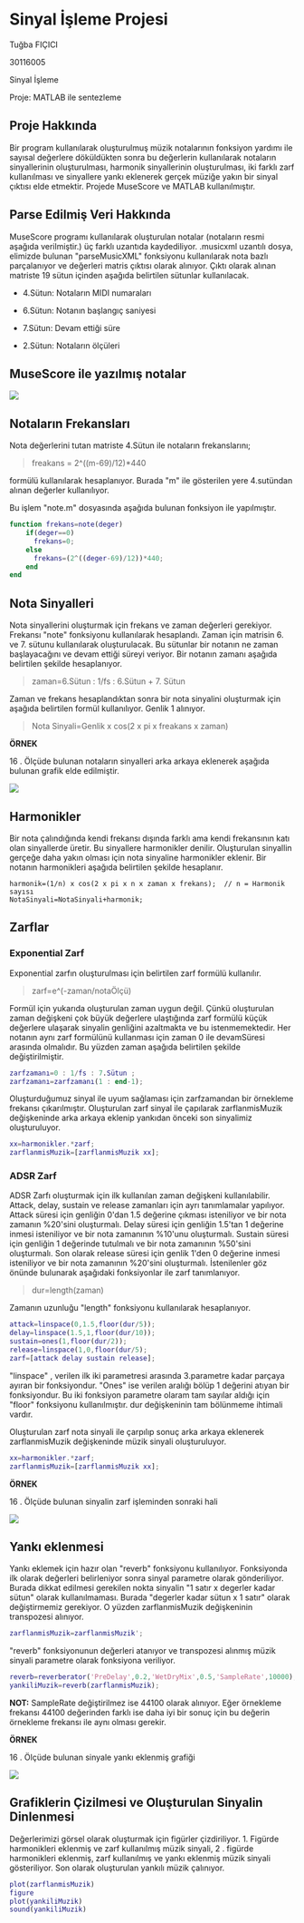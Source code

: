 # Sinyal İşleme Projesi

Tuğba FIÇICI

30116005

Sinyal İşleme

Proje: MATLAB ile sentezleme

## Proje Hakkında

Bir program kullanılarak oluşturulmuş müzik notalarının fonksiyon yardımı ile sayısal değerlere döküldükten sonra bu  değerlerin kullanılarak notaların sinyallerinin oluşturulması, harmonik sinyallerinin oluşturulması, iki farklı zarf kullanılması ve sinyallere yankı eklenerek gerçek müziğe yakın bir sinyal çıktısı elde etmektir. Projede MuseScore ve MATLAB kullanılmıştır.

## Parse Edilmiş Veri Hakkında

MuseScore programı kullanılarak oluşturulan notalar (notaların resmi aşağıda verilmiştir.) üç farklı uzantıda kaydediliyor. .musicxml uzantılı dosya, elimizde bulunan "parseMusicXML" fonksiyonu kullanılarak nota bazlı parçalanıyor ve değerleri matris çıktısı olarak alınıyor. Çıktı olarak alınan matriste 19 sütun içinden aşağıda belirtilen sütunlar kullanılacak.

- 4.Sütun: Notaların MIDI numaraları

- 6.Sütun: Notanın başlangıç saniyesi

- 7.Sütun: Devam ettiği süre

- 2.Sütun: Notaların ölçüleri

## MuseScore ile yazılmış notalar

![](muzik/nota-1.png)

## Notaların Frekansları

Nota değerlerini tutan matriste 4.Sütun ile notaların frekanslarını;

>freakans = 2^((m-69)/12)*440 

formülü kullanılarak hesaplanıyor. Burada "m" ile gösterilen yere 4.sutündan alınan değerler kullanılıyor. 

Bu işlem "note.m" dosyasında aşağıda bulunan fonksiyon ile yapılmıştır.
```matlab
function frekans=note(deger)
    if(deger==0) 
      frekans=0;          
    else
      frekans=(2^((deger-69)/12))*440;
    end
end
```
## Nota Sinyalleri

Nota sinyallerini oluşturmak için frekans ve zaman değerleri gerekiyor. Frekansı "note" fonksiyonu kullanılarak hesaplandı. Zaman için matrisin 6. ve 7. sütunu kullanılarak oluşturulacak. Bu sütunlar bir notanın ne zaman başlayacağını ve devam ettiği süreyi veriyor. Bir notanın  zamanı aşağıda belirtilen şekilde hesaplanıyor.

>zaman=6.Sütun : 1/fs : 6.Sütun + 7. Sütun

Zaman ve frekans hesaplandıktan sonra bir nota sinyalini oluşturmak için aşağıda belirtilen formül kullanılıyor. Genlik 1 alınıyor.

>Nota Sinyali=Genlik x cos(2 x pi x freakans x zaman)

__ÖRNEK__

16 . Ölçüde bulunan notaların sinyalleri arka arkaya eklenerek aşağıda bulunan grafik elde edilmiştir.

![](olcu/figure-1.png)

## Harmonikler

Bir nota çalındığında kendi frekansı dışında farklı ama kendi frekansının katı olan sinyallerde üretir. Bu sinyallere harmonikler denilir. Oluşturulan sinyallin gerçeğe daha yakın olması için nota sinyaline harmonikler eklenir. Bir notanın harmonikleri aşağıda belirtilen şekilde hesaplanır.

```
harmonik=(1/n) x cos(2 x pi x n x zaman x frekans);  // n = Harmonik sayısı
NotaSinyali=NotaSinyali+harmonik;
```
## Zarflar

### Exponential Zarf

Exponential zarfın oluşturulması için belirtilen zarf formülü kullanılır.

>zarf=e^(-zaman/notaÖlçü)

Formül için yukarıda oluşturulan zaman uygun değil. Çünkü oluşturulan zaman değişkeni çok büyük değerlere ulaştığında zarf formülü küçük değerlere ulaşarak sinyalin genliğini azaltmakta ve bu istenmemektedir. Her notanın aynı zarf formülünü kullanması için zaman 0 ile devamSüresi arasında olmalıdır. Bu yüzden zaman aşağıda belirtilen şekilde değiştirilmiştir.

```matlab
zarfzamanı=0 : 1/fs : 7.Sütun ;
zarfzamanı=zarfzamanı(1 : end-1);
```

Oluşturduğumuz sinyal ile uyum sağlaması için zarfzamandan bir örnekleme frekansı çıkarılmıştır.
Oluşturulan zarf sinyal ile çapılarak zarflanmisMuzik değişkeninde arka arkaya eklenip yankıdan önceki son sinyalimiz oluşturuluyor.

```matlab
xx=harmonikler.*zarf;
zarflanmisMuzik=[zarflanmisMuzik xx];
```

### ADSR Zarf

ADSR Zarfı oluşturmak için ilk kullanılan zaman değişkeni kullanılabilir. Attack, delay, sustain ve release zamanları için ayrı tanımlamalar yapılıyor. Attack süresi için genliğin 0'dan 1.5 değerine çıkması isteniliyor ve  bir nota zamanın %20'sini oluşturmalı. Delay süresi için genliğin 1.5'tan 1 değerine inmesi isteniliyor ve bir nota zamanının %10'unu oluşturmalı. Sustain süresi için genliğin 1 değerinde tutulmalı ve bir nota zamanının %50'sini oluşturmalı. Son olarak release süresi için genlik 1'den 0 değerine inmesi isteniliyor ve bir nota zamanının %20'sini oluşturmalı. İstenilenler göz önünde bulunarak aşağıdaki fonksiyonlar ile zarf tanımlanıyor.

>dur=length(zaman)

Zamanın uzunluğu  "length" fonksiyonu kullanılarak hesaplanıyor.
 
```matlab
attack=linspace(0,1.5,floor(dur/5));
delay=linspace(1.5,1,floor(dur/10));
sustain=ones(1,floor(dur/2));
release=linspace(1,0,floor(dur/5);
zarf=[attack delay sustain release];
```

"linspace" , verilen ilk iki parametresi arasında 3.parametre kadar parçaya ayıran bir fonksiyondur. "Ones" ise verilen aralığı bölüp 1 değerini atıyan bir fonksiyondur. Bu iki fonksiyon parametre olaram tam sayılar aldığı için "floor" fonksiyonu kullanılmıştır. dur değişkeninin tam bölünmeme ihtimali vardır.

Oluşturulan zarf nota sinyali ile çarpılıp sonuç arka arkaya eklenerek zarflanmisMuzik değişkeninde müzik sinyali oluşturuluyor.

```matlab
xx=harmonikler.*zarf;
zarflanmisMuzik=[zarflanmisMuzik xx];
```
__ÖRNEK__

16 . Ölçüde bulunan sinyalin zarf işleminden sonraki hali

![](olcu/figure-2.png)

## Yankı eklenmesi

Yankı eklemek için hazır olan "reverb" fonksiyonu kullanılıyor.  Fonksiyonda ilk olarak değerleri belirleniyor sonra sinyal parametre olarak gönderiliyor. Burada dikkat edilmesi gerekilen nokta sinyalin "1 satır x degerler kadar sütun" olarak kullanılmaması. Burada "degerler kadar sütun x 1 satır" olarak değiştirmemiz gerekiyor. O yüzden zarflanmisMuzik değişkeninin transpozesi alınıyor.

```matlab
zarflanmisMuzik=zarflanmisMuzik';
```

"reverb" fonksiyonunun değerleri atanıyor ve transpozesi alınmış müzik sinyali parametre olarak fonksiyona veriliyor.

```matlab
reverb=reverberator('PreDelay',0.2,'WetDryMix',0.5,'SampleRate',10000); 
yankiliMuzik=reverb(zarflanmisMuzik);
```

__NOT:__ SampleRate değiştirilmez ise 44100 olarak alınıyor. Eğer örnekleme frekansı 44100 değerinden farklı ise daha iyi bir sonuç için bu değerin örnekleme frekansı ile aynı olması gerekir.

__ÖRNEK__

16 . Ölçüde bulunan sinyale yankı eklenmiş grafiği

![](olcu/figure-3.png)

## Grafiklerin Çizilmesi ve Oluşturulan Sinyalin Dinlenmesi

Değerlerimizi görsel olarak oluşturmak için figürler çizdiriliyor. 1. Figürde harmonikleri eklenmiş ve zarf kullanılmış müzik sinyali, 2 . figürde harmonikleri eklenmiş, zarf kullanılmış ve yankı eklenmiş müzik sinyali gösteriliyor. Son olarak oluşturulan yankılı müzik çalınıyor.

```matlab
plot(zarflanmisMuzik)
figure
plot(yankiliMuzik)
sound(yankiliMuzik)
```


